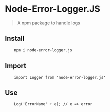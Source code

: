 # Node-Error-Logger.JS

> A npm package to handle logs

## Install

```
    npm i node-error-logger.js
```

## Import

```
    import Logger from 'node-error-logger.js'
```

## Use

```
    Log('ErrorName' + e); // e => error
```
